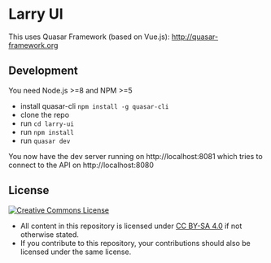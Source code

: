 # Larry UI

This uses Quasar Framework (based on Vue.js): http://quasar-framework.org


## Development

You need Node.js >=8 and NPM >=5

* install quasar-cli `npm install -g quasar-cli`
* clone the repo
* run `cd larry-ui`
* run `npm install`
* run `quasar dev`

You now have the dev server running on http://localhost:8081 which tries to connect to the API on http://localhost:8080



## License

<a rel="license" href="http://creativecommons.org/licenses/by-sa/4.0/"><img alt="Creative Commons License" style="border-width:0" src="http://i.creativecommons.org/l/by-sa/4.0/88x31.png" /></a>
* All content in this repository is licensed under [CC BY-SA 4.0](http://creativecommons.org/licenses/by-sa/4.0/) if not otherwise stated.
* If you contribute to this repository, your contributions should also be licensed under the same license.
